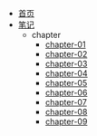 <!-- docs/_sidebar.md -->

* [首页](/)
* [笔记](guide)
    * chapter
        * [chapter-01](01/chapter-1章)
        * [chapter-02](01/chapter-2章)
        * [chapter-03](01/chapter-3章)
        * [chapter-04](01/chapter-4章)
        * [chapter-05](01/chapter-5章)
        * [chapter-06](01/chapter-6章)
        * [chapter-07](01/chapter-7章)
        * [chapter-08](01/chapter-8章)
        * [chapter-09](01/chapter-9章)